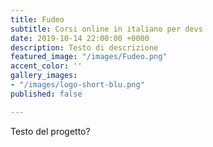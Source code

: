 ```yaml
---
title: Fudeo
subtitle: Corsi online in italiano per devs
date: 2019-10-14 22:00:00 +0000
description: Testo di descrizione
featured_image: "/images/Fudeo.png"
accent_color: ''
gallery_images:
- "/images/logo-short-blu.png"
published: false

---
```

Testo del progetto?